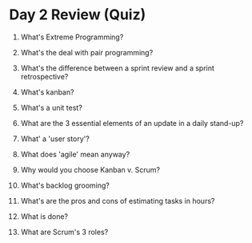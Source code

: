 # Day 2 Review (Quiz)

1. What's Extreme Programming?

2. What's the deal with pair programming?

3. What's the difference between a sprint review and a sprint retrospective?

4. What's kanban?

5. What's a unit test?

6. What are the 3 essential elements of an update in a daily stand-up?

7. What' a 'user story'?

8. What does 'agile' mean anyway?

9. Why would you choose Kanban v. Scrum?

10. What's backlog grooming?

11. What's are the pros and cons of estimating tasks in hours?

12. What is done?

13. What are Scrum's 3 roles?

